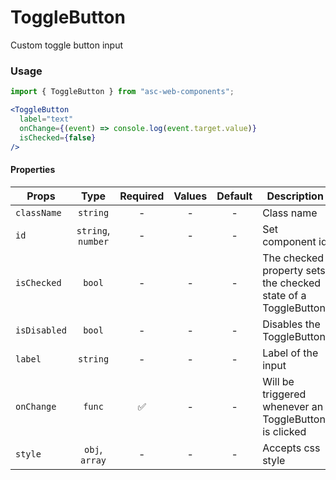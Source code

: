 # ToggleButton

Custom toggle button input

### Usage

```js
import { ToggleButton } from "asc-web-components";
```

```jsx
<ToggleButton
  label="text"
  onChange={(event) => console.log(event.target.value)}
  isChecked={false}
/>
```

#### Properties

| Props        |        Type        | Required | Values | Default | Description                                                    |
| ------------ | :----------------: | :------: | :----: | :-----: | -------------------------------------------------------------- |
| `className`  |      `string`      |    -     |   -    |    -    | Class name                                                     |
| `id`         | `string`, `number` |    -     |   -    |    -    | Set component id                                               |
| `isChecked`  |       `bool`       |    -     |   -    |    -    | The checked property sets the checked state of a ToggleButton. |
| `isDisabled` |       `bool`       |    -     |   -    |    -    | Disables the ToggleButton                                      |
| `label`      |      `string`      |    -     |   -    |    -    | Label of the input                                             |
| `onChange`   |       `func`       |    ✅    |   -    |    -    | Will be triggered whenever an ToggleButton is clicked          |
| `style`      |   `obj`, `array`   |    -     |   -    |    -    | Accepts css style                                              |
